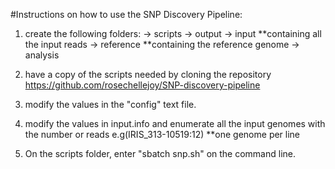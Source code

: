 #Instructions on how to use the SNP Discovery Pipeline:

1.	create the following folders:
	-> scripts
	-> output
	-> input **containing all the input reads
	-> reference **containing the reference genome
	-> analysis

2. 	have a copy of the scripts needed by cloning the repository
	https://github.com/rosechellejoy/SNP-discovery-pipeline	

3.	modify the values in the "config" text file.

4. 	modify the values in input.info and enumerate all the input genomes with the number or reads e.g(IRIS_313-10519:12) **one genome per line

5.  On the scripts folder, enter "sbatch snp.sh" on the command line.
